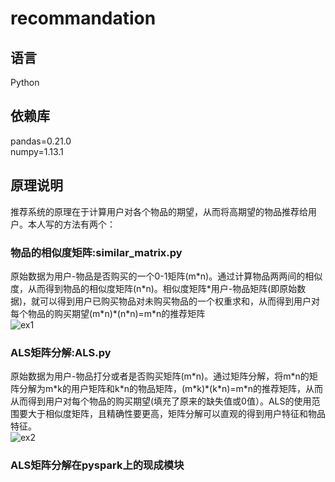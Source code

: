 ﻿# recommandation

## 语言
Python<br>
## 依赖库
pandas=0.21.0<br>
numpy=1.13.1<br>
## 原理说明
推荐系统的原理在于计算用户对各个物品的期望，从而将高期望的物品推荐给用户。本人写的方法有两个：
### 物品的相似度矩阵:similar_matrix.py
原始数据为用户-物品是否购买的一个0-1矩阵(m\*n)。通过计算物品两两间的相似度，从而得到物品的相似度矩阵(n\*n)。相似度矩阵\*用户-物品矩阵(即原始数据)，就可以得到用户已购买物品对未购买物品的一个权重求和，从而得到用户对每个物品的购买期望(m\*n)*(n\*n)=m\*n的推荐矩阵<br>
![ex1](https://github.com/renjunxiang/machine-learning/blob/master/recommandation/similar%20matrix%20result.png)
### ALS矩阵分解:ALS.py
原始数据为用户-物品打分或者是否购买矩阵(m\*n)。通过矩阵分解，将m\*n的矩阵分解为m\*k的用户矩阵和k\*n的物品矩阵，(m\*k)*(k\*n)=m\*n的推荐矩阵，从而从而得到用户对每个物品的购买期望(填充了原来的缺失值或0值）。ALS的使用范围要大于相似度矩阵，且精确性要更高，矩阵分解可以直观的得到用户特征和物品特征。<br>
![ex2](https://github.com/renjunxiang/machine-learning/blob/master/recommandation/ALS矩阵分解.png)
### ALS矩阵分解在pyspark上的现成模块

